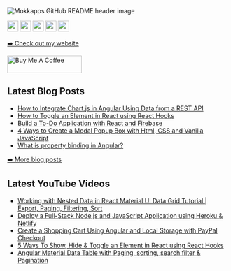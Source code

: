 <img src="https://res.cloudinary.com/dz4tt9omp/image/upload/v1711240280/thecodeangle_3x.jpg" alt="Mokkapps GitHub README header image">
<p><a href="https://www.twitter.com/thecodeangle"><img src="https://img.shields.io/badge/twitter-%231DA1F2.svg?&style=for-the-badge&logo=twitter&logoColor=white" height=25></a> <a href="https://www.linkedin.com/in/desoga/"><img src="https://img.shields.io/badge/linkedin-%230077B5.svg?&style=for-the-badge&logo=linkedin&logoColor=white" height=25></a> <a href="https://medium.com/@desoga"><img src="https://img.shields.io/badge/medium-%2312100E.svg?&style=for-the-badge&logo=medium&logoColor=white" height=25></a> <a href="https://dev.to/desoga"><img src="https://img.shields.io/badge/DEV.TO-%230A0A0A.svg?&style=for-the-badge&logo=dev-dot-to&logoColor=white" height=25></a>
 <a href="https://www.youtube.com/TheCodeAngle"><img src="https://img.shields.io/youtube/channel/subscribers/UChi_aILZkMMx8_KlVAsbI7g?style=social" height=25></a>
</p>
<p><a href="http://thecodeangle.com/">➡️ Check out my website</a></p>
  <a href="http://buymeacoffee.com/thecodeangle" target="_blank" rel="noreferrer nofollow">
      <img src="https://cdn.buymeacoffee.com/buttons/default-red.png" alt="Buy Me A Coffee" height="40" width="170" >
    </a>
    
<h2>Latest Blog Posts</h2>
  <ul>
    <li><a href="https://www.freecodecamp.org/news/how-to-integrate-chart-js-in-angular-using-data-from-a-rest-api">How to Integrate Chart.js in Angular Using Data from a REST API
</a></li>
    <li><a href="https://www.freecodecamp.org/news/toggle-elements-in-react-using-hooks">How to Toggle an Element in React using React Hooks
</a></li>
    <li><a href="https://dev-academy.com/react-firebase">Build a To-Do Application with React and Firebase
</a></li>
    <li><a href="https://thecodeangle.com/4-ways-to-create-a-modal-popup-box-with-html-css-and-vanilla-javascript">4 Ways to Create a Modal Popup Box with Html, CSS and Vanilla JavaScript</a></li>
    <li><a href="https://www.educative.io/answers/what-is-property-binding-in-angular">What is property binding in Angular?
</a></li>
  </ul>
<p><a href="https://thecodeangle.com">➡️ More blog posts</a></p>

<h2>Latest YouTube Videos</h2>
  <ul>
    <li><a href="https://www.youtube.com/watch?v=FSgaXLjZo90">Working with Nested Data in React Material UI Data Grid Tutorial | Export, Paging, Filtering, Sort
</a></li>
    <li><a href="https://www.youtube.com/watch?v=QM9jwMgKPVk&t=3s">Deploy a Full-Stack Node.js and JavaScript Application using Heroku & Netlify
    </a></li>
    <li><a href="https://www.youtube.com/watch?v=cWRG2gaZYQw&t=191s">Create a Shopping Cart Using Angular and Local Storage with PayPal Checkout
</a></li>
    <li><a href="https://www.youtube.com/watch?v=5CTFTDpHHto">5 Ways To Show, Hide & Toggle an Element in React using React Hooks
</a></li>
    <li><a href="https://www.youtube.com/watch?v=5C9tY8npeFM">Angular Material Data Table with Paging, sorting, search filter & Pagination
</a></li>
  </ul>
